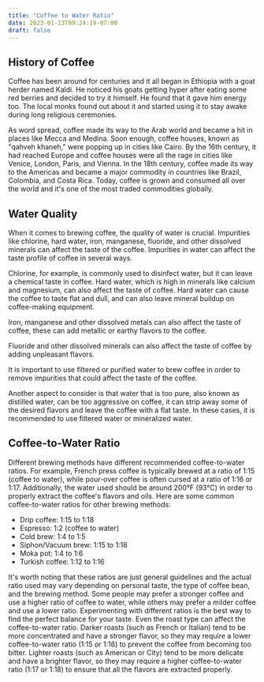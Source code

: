 ```yaml
---
title: "Coffee to Water Ratio"
date: 2023-01-13T09:24:19-07:00
draft: false
---
```


## History of Coffee

Coffee has been around for centuries and it all began in Ethiopia with a goat herder named Kaldi. He noticed his goats getting hyper after eating some red berries and decided to try it himself. He found that it gave him energy too. The local monks found out about it and started using it to stay awake during long religious ceremonies.


As word spread, coffee made its way to the Arab world and became a hit in places like Mecca and Medina. Soon enough, coffee houses, known as "qahveh khaneh," were popping up in cities like Cairo. By the 16th century, it had reached Europe and coffee houses were all the rage in cities like Venice, London, Paris, and Vienna.
In the 18th century, coffee made its way to the Americas and became a major commodity in countries like Brazil, Colombia, and Costa Rica. Today, coffee is grown and consumed all over the world and it's one of the most traded commodities globally.

## Water Quality


When it comes to brewing coffee, the quality of water is crucial. Impurities like chlorine, hard water, iron, manganese, fluoride, and other dissolved minerals can affect the taste of the coffee. Impurities in water can affect the taste profile of coffee in several ways.

Chlorine, for example, is commonly used to disinfect water, but it can leave a chemical taste in coffee. Hard water, which is high in minerals like calcium and magnesium, can also affect the taste of coffee. Hard water can cause the coffee to taste flat and dull, and can also leave mineral buildup on coffee-making equipment.

Iron, manganese and other dissolved metals can also affect the taste of coffee, these can add metallic or earthy flavors to the coffee.

Fluoride and other dissolved minerals can also affect the taste of coffee by adding unpleasant flavors.

It is important to use filtered or purified water to brew coffee in order to remove impurities that could affect the taste of the coffee.

Another aspect to consider is that water that is too pure, also known as distilled water, can be too aggressive on coffee, it can strip away some of the desired flavors and leave the coffee with a flat taste. In these cases, it is recommended to use filtered water or mineralized water.

## Coffee-to-Water Ratio

Different brewing methods have different recommended coffee-to-water ratios. For example, French press coffee is typically brewed at a ratio of 1:15 (coffee to water), while pour-over coffee is often cursed at a ratio of 1:16 or 1:17. Additionally, the water used should be around 200°F (93°C) in order to properly extract the coffee's flavors and oils.
Here are some common coffee-to-water ratios for other brewing methods:
* Drip coffee: 1:15 to 1:18
* Espresso: 1:2 (coffee to water)
* Cold brew: 1:4 to 1:5
* Siphon/Vacuum brew: 1:15 to 1:18
* Moka pot: 1:4 to 1:6
* Turkish coffee: 1:12 to 1:16

It's worth noting that these ratios are just general guidelines and the actual ratio used may vary depending on personal taste, the type of coffee bean, and the brewing method. Some people may prefer a stronger coffee and use a higher ratio of coffee to water, while others may prefer a milder coffee and use a lower ratio. Experimenting with different ratios is the best way to find the perfect balance for your taste.
Even the roast type can affect the coffee-to-water ratio. Darker roasts (such as French or Italian) tend to be more concentrated and have a stronger flavor, so they may require a lower coffee-to-water ratio (1:15 or 1:16) to prevent the coffee from becoming too bitter. Lighter roasts (such as American or City) tend to be more delicate and have a brighter flavor, so they may require a higher coffee-to-water ratio (1:17 or 1:18) to ensure that all the flavors are extracted properly.

